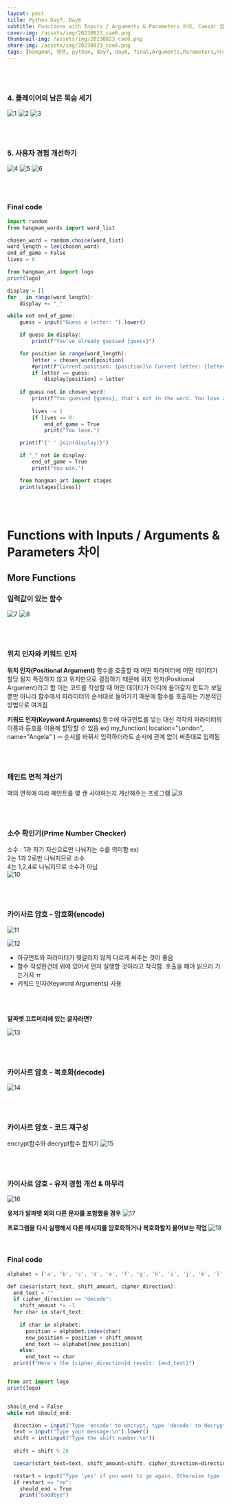 ```yaml
---
layout: post
title: Python Day7, Day8
subtitle: Functions with Inputs / Arguments & Parameters 차이, Caesar 암호화, Hangman Final 등
cover-img: /assets/img/20230823_cae6.png
thumbnail-img: /assets/img/20230823_cae6.png
share-img: /assets/img/20230823_cae6.png
tags: [hangman, 행맨, python, day7, day8, final,Arguments,Parameters,아규먼트, 파라미터, 페인트면적계산기, 소수확인기, 카이사르, 암호화, 복호화,유저경험개선]
---
```

<br><br>

### 4. 플레이어의 남은 목숨 세기  
![1](/assets/img/20230823_hang1.png)
![2](/assets/img/20230823_hang2.png)
![3](/assets/img/20230823_hang3.png)

<br><br>

### 5. 사용자 경험 개선하기  
![4](/assets/img/20230823_hang4.png)
![5](/assets/img/20230823_hang5.png)
![6](/assets/img/20230823_hang6.png)

<br><br>

### Final code  
```javascript
import random
from hangman_words import word_list

chosen_word = random.choice(word_list)
word_length = len(chosen_word) 
end_of_game = False
lives = 6

from hangman_art import logo
print(logo)

display = []
for _ in range(word_length):
    display += "_"

while not end_of_game:
    guess = input("Guess a letter: ").lower()

    if guess in display:
        print(f"You've already guessed {guess}")

    for position in range(word_length):
        letter = chosen_word[position]
        #print(f"Current position: {position}\n Current letter: {letter}\n Guessed letter: {guess}")
        if letter == guess:
            display[position] = letter
    
    if guess not in chosen_word:
        print(f"You guessed {guess}, that's not in the word. You lose a life.")
        
        lives -= 1
        if lives == 0:
            end_of_game = True
            print("You lose.")

    print(f"{' '.join(display)}")

    if "_" not in display:
        end_of_game = True
        print("You win.")

    from hangman_art import stages
    print(stages[lives])
```

<br><br>

# Functions with Inputs / Arguments & Parameters 차이  

## More Functions  

### 입력값이 있는 함수  
![7](/assets/img/20230823_input.png)
![8](/assets/img/20230823_input2.png)

<br><br>

### 위치 인자와 키워드 인자
**위치 인자(Positional Argument)**
함수를 호출할 때 어떤 파라미터에 어떤 데이터가 할당 될지 특정하지 않고 위치만으로 결정하기 때문에 위치 인자(Positional Argument)라고 함
이는 코드를 작성할 때 어떤 데이터가 어디에 들어갈지 힌트가 보일뿐만 아니라 
함수에서 파라미터의 순서대로 들어가기 때문에 함수를 호출하는 기본적인 방법으로 여겨짐  

**키워드 인자(Keyword Arguments)**
함수에 아규먼트를 넣는 대신 각각의 파라미터의 이름과 등호를 이용해 할당할 수 있음
ex)
my_function( location="London", name="Angela" ) ⇦ 순서를 바꿔서 입력하더라도 순서에 관계 없이 써준대로 입력됨

<br><br>

### 페인트 면적 계산기
벽의 면적에 따라 페인트를 몇 캔 사야하는지 계산해주는 프로그램
![9](/assets/img/20230823_paint.png)

<br><br>

### 소수 확인기(Prime Number Checker)
소수 : 1과 자기 자신으로만 나눠지는 수를 의미함
ex)  
2는 1과 2로만 나눠지므로 소수  
4는 1,2,4로 나눠지므로 소수가 아님  
![10](/assets/img/20230823_prime.png)

<br><br>

### 카이사르 암호 - 암호화(encode)

![11](/assets/img/20230823_cae3.png)

![12](/assets/img/20230823_cae4.png)

- 아규먼트와 파라미터가 헷갈리지 않게 다르게 써주는 것이 좋음  
- 함수 작성한건데 위에 있어서 먼저 실행할 것이라고 착각함. 호출을 해야 읽으러 가는거지 ㅠ  
- 키워드 인자(Keyword Arguments) 사용  

<br><br>

**알파벳 끄트머리에 있는 글자라면?**

![13](/assets/img/20230823_cae5.png)

<br><br>

### 카이사르 암호 - 복호화(decode)
![14](/assets/img/20230823_cae6.png)

<br><br>

### 카이사르 암호 - 코드 재구성
encrypt함수와 decrypt함수 합치기
![15](/assets/img/20230823_cae7.png)

<br><br>

### 카이사르 암호 - 유저 경험 개선 & 마무리
![16](/assets/img/20230823_cae8.png)

**유저가 알파벳 외의 다른 문자를 포함했을 경우**
![17](/assets/img/20230823_cae9.png)

**프로그램을 다시 실행해서 다른 메시지를 암호화하거나 복호화할지 물어보는 작업**
![18](/assets/img/20230823_cae10.png)

<br>

### Final code  
```javascript
alphabet = ['a', 'b', 'c', 'd', 'e', 'f', 'g', 'h', 'i', 'j', 'k', 'l', 'm', 'n', 'o', 'p', 'q', 'r', 's', 't', 'u', 'v', 'w', 'x', 'y', 'z', 'a', 'b', 'c', 'd', 'e', 'f', 'g', 'h', 'i', 'j', 'k', 'l', 'm', 'n', 'o', 'p', 'q', 'r', 's', 't', 'u', 'v', 'w', 'x', 'y', 'z']

def caesar(start_text, shift_amount, cipher_direction):
  end_text = ""
  if cipher_direction == "decode":
    shift_amount *= -1
  for char in start_text:
   
    if char in alphabet:
      position = alphabet.index(char)
      new_position = position + shift_amount
      end_text += alphabet[new_position]
    else:
      end_text += char
  print(f"Here's the {cipher_direction}d result: {end_text}")


from art import logo
print(logo)


should_end = False
while not should_end:

  direction = input("Type 'encode' to encrypt, type 'decode' to decrypt:\n")
  text = input("Type your message:\n").lower()
  shift = int(input("Type the shift number:\n"))
  
  shift = shift % 26

  caesar(start_text=text, shift_amount=shift, cipher_direction=direction)

  restart = input("Type 'yes' if you want to go again. Otherwise type 'no'.\n")
  if restart == "no":
    should_end = True
    print("Goodbye")
    
```


